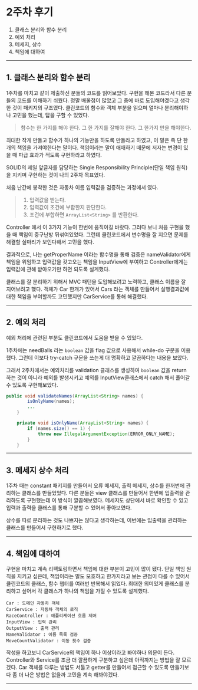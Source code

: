 # 2주차 후기

1. 클래스 분리와 함수 분리
2. 예외 처리
3. 메세지, 상수
4. 책임에 대하여

---

## 1. 클래스 분리와 함수 분리

1주차를 마치고 같이 제출하신 분들의 코드를 읽어보았다. 구현을 해본 코드라서 다른 분들의 코드를 이해하기 쉬웠다. 정말 배울점이 많았고 그 중에 바로 도입해야겠다고 생각한 것이 패키지의 구조였다. 클린코드의 함수와 객체 부분을 읽으며 얼마나 분리해야하나 고민을 했는데, 답을 구할 수 있었다.

> 함수는 한 가지를 해야 한다. 그 한 가지를 잘해야 한다. 그 한가지 만을 해야한다.

최대한 작게 만들고 함수가 하나의 기능만을 하도록 만들라고 하였고, 이 말은 즉 단 한개의 책임을 가져야한다는 말이다. 책임이라는 말이 애매하기 때문에 저자는 변경이 있을 때 파급 효과가 적도록 구현하라고 하였다.

SOLID의 제일 앞글자를 담당하는 Single Responsibility Principle(단일 책임 원칙) 을 지키며 구현하는 것이 나의 2주차 목표였다.

처음 난간에 봉착한 것은 자동차 이름 입력값을 검증하는 과정에서 였다. 

> 1. 입력값을 받는다.
> 2. 입력값이 조건에 부합한지 판단한다.
> 3. 조건에 부합하면 `ArrayList<String>` 를 반환한다.

Controller 에서 이 3가지 기능이 한번에 움직이길 바랐다. 그러다 보니 처음 구현을 했을 때 책임이 중구난방 뒤섞여있었다. 그런데 클린코드에서 변수명을 잘 지으면 문제를 해결할 실마리가 보인다해서 고민을 했다.

결과적으로, 나는 getProperName 이라는 함수명을 통해 검증은 nameValidator에게 책임을 위임하고 입력값을 갖고오는 책임을 InputView에 부여하고 Controller에게는 입력값에 관해 받아오기만 하면 되도록 설계했다.

클래스를 잘 분리하기 위해서 MVC 패턴을 도입해보려고 노력하고, 클래스 이름을 잘 지어보려고 했다. 객체가 Car 한개가 있어서 Cars 라는 객체를 만들어서 실행결과값에 대한 책임을 부여할까도 고민했지만 CarService를 통해 해결했다.

---

## 2. 예외 처리

예외 처리에 관련된 부분도 클린코드에서 도움을 받을 수 있었다.

1주차에는 needBalls 라는 `boolean` 값을 flag 값으로 사용해서 while-do 구문을 이용했다. 그런데 이보다 try-catch 구문을 쓰는게 더 명확하고 깔끔하다는 내용을 보았다.

그래서 2주차에서는 예외처리를 validation 클래스를 생성하여 `boolean` 값을 return 하는 것이 아니라 예외를 발생시키고 예외를 InputView클래스에서 catch 해서 풀어갈 수 있도록 구현해보았다.

```java
public void validateNames(ArrayList<String> names) {
		isOnlyName(names);
    	...
	}

	private void isOnlyName(ArrayList<String> names) {
		if (names.size() == 1) {
			throw new IllegalArgumentException(ERROR_ONLY_NAME);
		}
	}
```

---

## 3. 메세지 상수 처리

1주차 때는 constant 패키지를 만들어서 오류 메세지, 출력 메세지, 상수를 한꺼번에 관리하는 클래스를 만들었었다. 다른 분들은 view 클래스를 만들어서 한번에 입출력을 관리하도록 구현했는데 이 방식이 깔끔해보였다. 메세지도 상단에서 바로 확인할 수 있고 입력과 출력을 클래스를 통해 구분할 수 있어서 좋아보였다.

상수를 따로 분리하는 것도 나쁘지는 않다고 생각하는데, 이번에는 입출력을 관리하는 클래스를 만들어서 구현하기로 했다.

----

## 4. 책임에 대하여

구현을 마치고 계속 리팩토링하면서 책임에 대한 부분이 고민이 많이 됐다. 단일 책임 원칙을 지키고 싶은데, 책임이라는 말도 모호하고 한가지라고 보는 관점이 다를 수 있어서 클린코드의 클래스, 함수 챕터를 여러번 반복해서 읽었다. 최대한 의미있게 클래스를 분리하고 싶어서 각 클래스가 하나의 책임을 가질 수 있도록 설계했다.

```
Car : 도메인 자동차 객체
CarService : 자동차 객체의 로직
RaceController : 애플리케이션 흐름 제어
InputView : 입력 관리
OutputView : 출력 관리
NameValidator : 이름 목록 검증
MoveCountValidator : 이동 횟수 검증
```

작성을 하고보니 CarService의 책임이 하나 이상이라고 봐야하나 의문이 든다. Controller와 Service를 조금 더 깔끔하게 구분하고 싶은데 아직까지는 방법을 잘 모르겠다. Car 객체를 다루는 방법도 서툴고 getter를 만들어서 접근할 수 있도록 만들기보다 좀 더 나은 방법은 없을까 고민을 계속 해봐야겠다.

---

